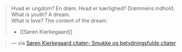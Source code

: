 
> Hvad er ungdom? En drøm. Hvad er kærlighed? Drømmens indhold.
> What is youth? A dream.  
> What is love? The content of the dream.
>
> - [[Søren Kierkegaard]]

> — via [Søren Kierkegaard citater- Smukke og betydningsfulde citater](https://de-sjove-jokes.dk/soeren-kierkegaard-citater/)
